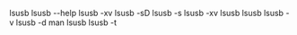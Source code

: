 <link href="../../css/style.css" rel="stylesheet" type="text/css" />

lsusb
lsusb --help
lsusb -xv
lsusb -sD
lsusb -s
lsusb -xv
lsusb
lsusb lsusb -v
lsusb -d
man lsusb
lsusb -t
